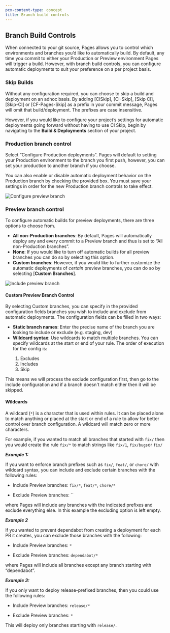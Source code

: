 ```yaml
---
pcx-content-type: concept
title: Branch build controls
---
```


## Branch Build Controls 

When connected to your git source, Pages allows you to control which environments and branches you’d like to automatically build. By default, any time you commit to either your Production or Preview environment Pages will trigger a build. However, with branch build controls, you can configure automatic deployments to suit your preference on a per project basis.

### Skip Builds 

Without any configuration required, you can choose to skip a build and deployment on an adhoc basis. By adding [CISkip], [CI-Skip], [Skip CI], [Skip-CI] or [CF-Pages-Skip] as a prefix in your commit message, Pages will omit that build/deployment. The prefixes are case insensitive. 

However, if you would like to configure your project’s settings for automatic deployments going forward without having to use CI Skip, begin by navigating to the **Build & Deployments** section of your project. 


### Production branch control 

Select  “Configure Production deployments”. Pages will default to setting your Production environment to the branch you first push, however, you can set your production to another branch if you choose. 

You can also enable or disable automatic deployment behavior on the Production branch by checking the provided box. You must save your settings in order for the new Production branch controls to take effect. 

![Configure preview branch](../media/configure-preview-deployment.png)

### Preview branch control 

To configure automatic builds for preview deployments, there are three options to choose from. 

* **All non-Production branches**: By default, Pages will automatically deploy any and every commit to a Preview branch and thus is set to “All non-Production branches”. 
* **None**: If you would like to turn off automatic builds for all preview branches you can do so by selecting this option. 
* **Custom branches**: However, if you would like to further customize the automatic deployments of _certain_ preview branches, you can do so by selecting [**Custom Branches**].

![Include preview branch](../media/include-preview-brances.png)

#### Custom Preview Branch Control  

By selecting Custom branches, you can specify in the provided configuration fields branches you wish to include and exclude from automatic deployments. The configuration fields can be filled in two ways: 

* **Static branch names**: Enter the precise name of the branch you are looking to include or exclude (e.g. staging, dev) 
* **Wildcard syntax**: Use wildcards to match multiple branches. You can specify wildcards at the start or end of your rule. The order of execution for the config is:
<ol>
  <ol>
    <li>Excludes</li>
    <li>Includes</li>
    <li>Skip</li>
  </ol>
</ol>

This means we will process the exclude configuration first, then go to the include configuration and if a branch doesn't match either then it will be skipped.

#### Wildcards

A wildcard (`*`) is a character that is used within rules. It can be placed alone to match anything or placed at the start or end of a rule to allow for better control over branch configuration. A wildcard will match zero or more characters. 

For example, if you wanted to match all branches that started with `fix/` then you would create the rule `fix/*` to match strings like `fix/1`, `fix/bugs`or `fix/`

**_Example 1:_**
    
If you want to enforce branch prefixes such as `fix/`, `feat/`, or `chore/` with wildcard syntax, you can include and exclude certain branches with the following rules:

* Include Preview branches:
`fix/*`, `feat/*`, `chore/*`

* Exclude Preview branches:
``
    
where Pages will include any branches with the indicated prefixes and exclude everything else. In this example the excluding option is left empty.

**_Example 2_**

If you wanted to prevent dependabot from creating a deployment for each PR it creates, you can exclude those branches with the following:

* Include Preview branches:
`*`

* Exclude Preview branches:
`dependabot/*`

where Pages will include all branches except any branch starting with “dependabot”. 

**_Example 3:_**

If you only want to deploy release-prefixed branches, then you could use the following rules:

* Include Preview branches:
`release/*`

* Exclude Preview branches:
`*`

This will deploy only branches starting with `release/`.
